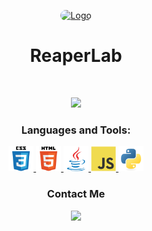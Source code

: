 <a name="readme-top"></a>

<div align="center">
  <a href="https://github.com/ReaperLab">
    <img src="https://avatars.githubusercontent.com/u/101026822?v=4" alt="Logo" width="80" height="80" style="border-radius:50px;">
  </a>
  <h1>ReaperLab</h1>
  <br>
  <p align="center">
    <img src="https://github-readme-stats.vercel.app/api?username=ReaperLab&show_icons=true&theme=github_dark" />
  </p>
  <h3 align="center">Languages and Tools:</h3>
  <p align="center"> <a href="https://www.w3schools.com/css/" target="_blank" rel="noreferrer"> <img src="https://raw.githubusercontent.com/devicons/devicon/master/icons/css3/css3-original-wordmark.svg" alt="css3" width="40" height="40"/> </a> <a href="https://www.w3.org/html/" target="_blank" rel="noreferrer"> <img src="https://raw.githubusercontent.com/devicons/devicon/master/icons/html5/html5-original-wordmark.svg" alt="html5" width="40" height="40"/> </a> <a href="https://www.java.com" target="_blank" rel="noreferrer"> <img src="https://raw.githubusercontent.com/devicons/devicon/master/icons/java/java-original.svg" alt="java" width="40" height="40"/> </a> <a href="https://developer.mozilla.org/en-US/docs/Web/JavaScript" target="_blank" rel="noreferrer"> <img src="https://raw.githubusercontent.com/devicons/devicon/master/icons/javascript/javascript-original.svg" alt="javascript" width="40" height="40"/> </a> <a href="https://www.python.org" target="_blank" rel="noreferrer"> <img src="https://raw.githubusercontent.com/devicons/devicon/master/icons/python/python-original.svg" alt="python" width="40" height="40"/> </a> </p>
  <h3>Contact Me</h3>
  <a href="https://discord.com/users/762794799756476426">
    <img src="https://skillicons.dev/icons?i=discord" />
  </a>
  <br>
</div>
